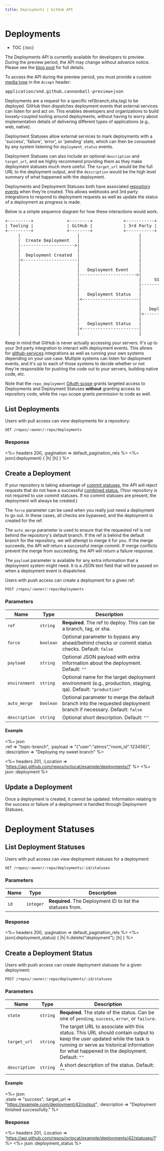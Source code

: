 ```yaml
---
title: Deployments | GitHub API
---
```


# Deployments

* TOC
{:toc}

<div class="alert">
  <p>
    The Deployments API is currently available for developers to preview.
    During the preview period, the API may change without advance notice.
    Please see the <a href="/changes/2014-01-09-preview-the-new-deployments-api/">blog post</a> for full details.
  </p>

  <p>
    To access the API during the preview period, you must provide a custom <a href="/v3/media">media type</a> in the <code>Accept</code> header:
    <pre>application/vnd.github.cannonball-preview+json</pre>
  </p>
</div>

Deployments are a request for a specific ref(branch,sha,tag) to be deployed.
GitHub then dispatches deployment events that external services can listen for
and act on. This enables developers and organizations to build loosely-coupled
tooling around deployments, without having to worry about implementation
details of delivering different types of applications (e.g., web, native).

Deployment Statuses allow external services to mark deployments with a
'success', 'failure', 'error', or 'pending' state, which can then be consumed
by any system listening for `deployment_status` events.

Deployment Statuses can also include an optional `description` and `target_url`, and
we highly recommend providing them as they make deployment statuses much more
useful. The `target_url` would be the full URL to the deployment output, and
the `description` would be the high level summary of what happened with the
deployment.

Deployments and Deployment Statuses both have associated
[repository events](/v3/activity/events/types/#deploymentevent) when
they're created. This allows webhooks and 3rd party integrations to respond to
deployment requests as well as update the status of a deployment as progress is
made.

Below is a simple sequence diagram for how these interactions would work.

<pre>
+---------+             +--------+            +-----------+        +-------------+
| Tooling |             | GitHub |            | 3rd Party |        | Your Server |
+---------+             +--------+            +-----------+        +-------------+
     |                      |                       |                     |
     |  Create Deployment   |                       |                     |
     |--------------------->|                       |                     |
     |                      |                       |                     |
     |  Deployment Created  |                       |                     |
     |<---------------------|                       |                     |
     |                      |                       |                     |
     |                      |   Deployment Event    |                     |
     |                      |---------------------->|                     |
     |                      |                       |     SSH+Deploys     |
     |                      |                       |-------------------->|
     |                      |                       |                     |
     |                      |   Deployment Status   |                     |
     |                      |<----------------------|                     |
     |                      |                       |                     |
     |                      |                       |   Deploy Completed  |
     |                      |                       |<--------------------|
     |                      |                       |                     |
     |                      |   Deployment Status   |                     |
     |                      |<----------------------|                     |
     |                      |                       |                     |
</pre>

Keep in mind that GitHub is never actually accessing your servers. It's up to
your 3rd party integration to interact with deployment events.
This allows for [github-services](https://github.com/github/github-services)
integrations as well as running your own systems depending on your use case.
Multiple systems can listen for deployment events, and it's up to each of
those systems to decide whether or not they're responsible for pushing the code
out to your servers, building native code, etc.

Note that the `repo_deployment` [OAuth scope](/v3/oauth/#scopes) grants
targeted access to Deployments and Deployment Statuses **without**
granting access to repository code, while the `repo` scope grants permission to code
as well.

## List Deployments

Users with pull access can view deployments for a repository:

    GET /repos/:owner/:repo/deployments

### Response

<%= headers 200, :pagination => default_pagination_rels %>
<%= json(:deployment) { |h| [h] } %>

## Create a Deployment

If your repository is taking advantage of [commit statuses](/v3/repos/statuses),
the API will reject requests that do not have a successful [combined
status.](/v3/repos/statuses/#get-the-combined-status-for-a-specific-ref) (Your
repository is not required to use commit statuses. If no commit statuses are
present, the deployment will always be created.)

The `force` parameter can be used when you really just need a deployment to go
out. In these cases, all checks are bypassed, and the deployment is created for
the ref.

The `auto_merge` parameter is used to ensure that the requested ref is not
behind the repository's default branch. If the ref *is* behind the default
branch for the repository, we will attempt to merge it for you. If the merge
succeeds, the API will return a successful merge commit. If merge conflicts
prevent the merge from succeeding, the API will return a failure response.

The `payload` parameter is available for any extra information that a
deployment system might need. It is a JSON text field that will be passed on
when a deployment event is dispatched.

Users with push access can create a deployment for a given ref:

    POST /repos/:owner/:repo/deployments

### Parameters

Name | Type | Description
-----|------|--------------
`ref`|`string`| **Required**. The ref to deploy. This can be a branch, tag, or sha.
`force`|`boolean`| Optional parameter to bypass any ahead/behind checks or commit status checks. Default: `false`
`payload`|`string` | Optional JSON payload with extra information about the deployment. Default: `""`
`environment`|`string` | Optional name for the target deployment environment (e.g., production, staging, qa). Default: `"production"`
`auto_merge`|`boolean`| Optional parameter to merge the default branch into the requested deployment branch if necessary. Default: `false`
`description`|`string` | Optional short description. Default: `""`

#### Example

<%= json \
  :ref           => "topic-branch",
  :payload       => "{\"user\":\"atmos\",\"room_id\":123456}",
  :description   => "Deploying my sweet branch"
%>

<%= headers 201,
      :Location =>
'https://api.github.com/repos/octocat/example/deployments/1' %>
<%= json :deployment %>

## Update a Deployment

Once a deployment is created, it cannot be updated. Information relating to the
success or failure of a deployment is handled through Deployment Statuses.

# Deployment Statuses

## List Deployment Statuses

Users with pull access can view deployment statuses for a deployment:

    GET /repos/:owner/:repo/deployments/:id/statuses

### Parameters

Name | Type | Description
-----|------|--------------
`id` |`integer`| **Required**. The Deployment ID to list the statuses from.


### Response

<%= headers 200, :pagination => default_pagination_rels %>
<%= json(:deployment_status) { |h| h.delete("deployment"); [h] } %>

## Create a Deployment Status

Users with push access can create deployment statuses for a given deployment:

    POST /repos/:owner/:repo/deployments/:id/statuses

### Parameters

Name | Type | Description
-----|------|--------------
`state`|`string` | **Required**. The state of the status. Can be one of `pending`, `success`, `error`, or `failure`.
`target_url`|`string` | The target URL to associate with this status.  This URL should contain output to keep the user updated while the task is running or serve as historical information for what happened in the deployment. Default: `""`
`description`|`string` | A short description of the status. Default: `""`

#### Example

<%= json \
  :state       => "success",
  :target_url  => "https://example.com/deployment/42/output",
  :description => "Deployment finished successfully."
%>

### Response

<%= headers 201,
      :Location =>
'https://api.github.com/repos/octocat/example/deployments/42/statuses/1' %>
<%= json :deployment_status %>
